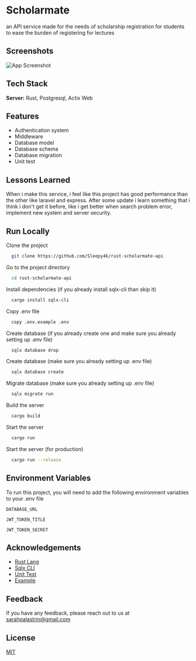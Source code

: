 
# Scholarmate
an API service made for the needs of scholarship registration for students to ease the burden of registering for lectures

## Screenshots  

![App Screenshot](https://cdn.discordapp.com/attachments/881508824576565259/1121786577354489937/WhatsApp_Image_2023-06-23_at_19.58.46.jpg)

## Tech Stack  

**Server:** Rust, Postgresql, Actix Web

## Features  

- Authentication system
- Middleware
- Database model
- Database schema
- Database migration
- Unit test

## Lessons Learned  

When i make this service, i feel like this project has good performance than the other like laravel and express.
After some update i learn something that i think i don't get it before, like i get better when search problem error,
implement new system and server security.

## Run Locally  

Clone the project  

~~~bash  
  git clone https://github.com/Sleepy4k/rust-scholarmate-api
~~~

Go to the project directory  

~~~bash  
  cd rust-scholarmate-api
~~~

Install dependencies  (if you already install sqlx-cli than skip it)

~~~bash  
  cargo install sqlx-cli
~~~

Copy .env file

~~~bash  
  copy .env.example .env
~~~

Create database (if you already create one and make sure you already setting up .env file)

~~~bash  
  sqlx database drop
~~~

Create database (make sure you already setting up .env file)

~~~bash  
  sqlx database create
~~~

Migrate database (make sure you already setting up .env file)

~~~bash  
  sqlx migrate run
~~~

Build the server

~~~bash  
  cargo build
~~~

Start the server

~~~bash  
  cargo run
~~~

Start the server (for production)

~~~bash  
  cargo run --release
~~~

## Environment Variables  

To run this project, you will need to add the following environment variables to your .env file  

`DATABASE_URL`  

`JWT_TOKEN_TITLE` 

`JWT_TOKEN_SECRET` 

## Acknowledgements  

- [Rust Lang](https://doc.rust-lang.org/book/)
- [Sqlx CLI](https://lib.rs/crates/sqlx-cli)
- [Unit Test](https://doc.rust-lang.org/cargo/reference/cargo-targets.html#tests)
- [Example](https://doc.rust-lang.org/cargo/reference/cargo-targets.html#examples)

## Feedback  

If you have any feedback, please reach out to us at sarahpalastrin@gmail.com

## License  

[MIT](https://github.com/Sleepy4k/rust-scholarmate-api/blob/main/LICENSE)
